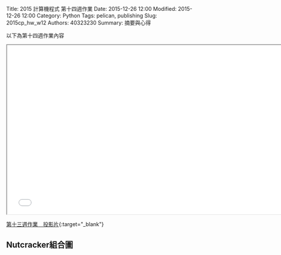 Title: 2015 計算機程式 第十四週作業
Date: 2015-12-26 12:00
Modified: 2015-12-26 12:00
Category: Python
Tags: pelican, publishing
Slug: 2015cp_hw_w12
Authors: 40323230
Summary: 摘要與心得

以下為第十四週作業內容

<iframe src="40323230_cp_w14.html" width="750" height="450"></iframe>

[第十三週作業　投影片](40323230_cp_w14.html){:target="_blank"}

<h2>Nutcracker組合圖</h2>
